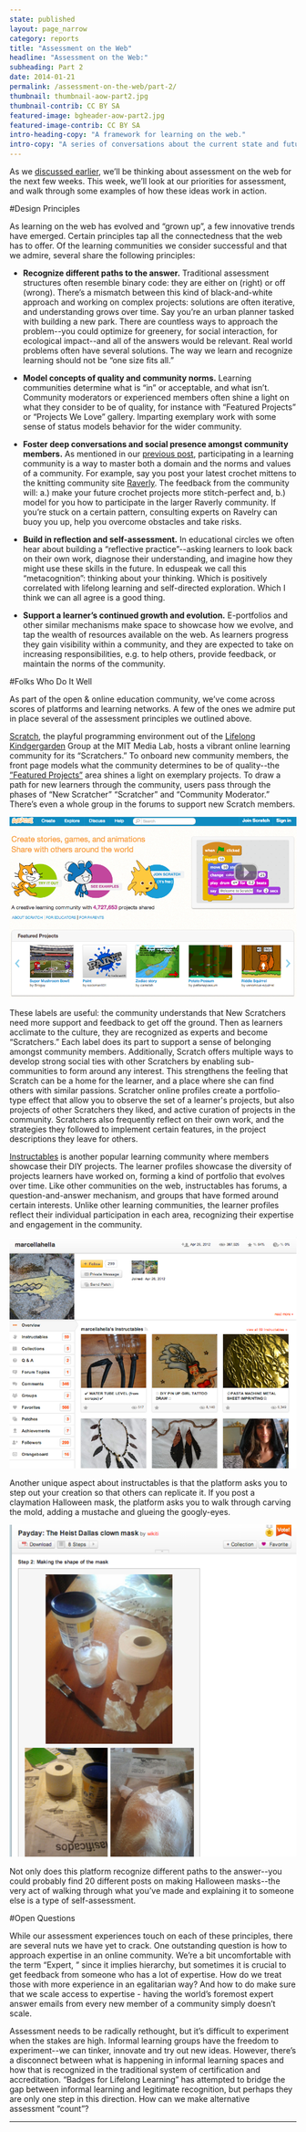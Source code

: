 ```yaml
---
state: published
layout: page_narrow
category: reports
title: "Assessment on the Web" 
headline: "Assessment on the Web:" 
subheading: Part 2
date: 2014-01-21
permalink: /assessment-on-the-web/part-2/
thumbnail: thumbnail-aow-part2.jpg
thumbnail-contrib: CC BY SA
featured-image: bgheader-aow-part2.jpg
featured-image-contrib: CC BY SA
intro-heading-copy: "A framework for learning on the web."
intro-copy: "A series of conversations about the current state and future of learning online. Brought to you by the folks at Peer 2 Peer University."
---
```


As we [discussed earlier](http://reports.p2pu.org/assessment-on-the-web/part-1/), 
we’ll be thinking about assessment on the web for the next few weeks. 
This week, we’ll look at our priorities for assessment, and walk through some examples of how 
these ideas work in action.

#Design Principles

As learning on the web has evolved and “grown up”, a few innovative trends have emerged. Certain 
principles tap all the connectedness that the web has to offer. Of the learning communities we 
consider successful and that we admire, several share the following principles:
	
* **Recognize different paths to the answer.** 
Traditional assessment structures often resemble binary code: they are either on (right) or off 
(wrong). There’s a mismatch between this kind of black-and-white approach and working on complex
 projects: solutions are often iterative, and understanding grows over time. Say you’re an urban
  planner tasked with building a new park. There are countless ways to approach the problem--you
   could optimize for greenery, for social interaction, for ecological impact--and all of the 
   answers would be relevant. Real world problems often have several solutions. The way we learn
    and recognize learning should not be “one size fits all.”
    
* **Model concepts of quality and community norms.**
Learning communities determine what is “in” or acceptable, and what isn’t. Community moderators 
or experienced members often shine a light on what they consider to be of quality, 
for instance with “Featured Projects” or “Projects We Love” gallery. Imparting exemplary work 
with some sense of status models behavior for the wider community.

* **Foster deep conversations and social presence amongst community members.**
As mentioned in our [previous post](http://reports.p2pu.org/assessment-on-the-web/part-1/), participating in a learning community is a way to master both
 a domain and the norms and values of a community. For example, say you post your latest crochet
  mittens to the knitting community site [Raverly](https://www.ravelry.com). The feedback from the
   community will: a.) make your future crochet projects more stitch-perfect and, 
   b.) model for you how to participate in the larger Raverly community. If you’re stuck on a 
   certain pattern, consulting experts on Ravelry can buoy you up, help you overcome obstacles 
   and take risks.
   
* **Build in reflection and self-assessment.**
In educational circles we often hear about building a “reflective practice”--asking learners to 
look back on their own work, diagnose their understanding, and imagine how they might use these 
skills in the future. In eduspeak we call this “metacognition”: thinking about your thinking. 
Which is positively correlated with lifelong learning and self-directed exploration. Which I 
think we can all agree is a good thing.

* **Support a learner’s continued growth and evolution.**
E-portfolios and other similar mechanisms make space to showcase how we evolve, 
and tap the wealth of resources available on the web. As learners progress they gain visibility 
within a community, and they are expected to take on increasing responsibilities, 
e.g. to help others, provide feedback, or maintain the norms of the community.

#Folks Who Do It Well

As part of the open & online education community, we’ve come across scores of platforms and 
learning networks. A few of the ones we admire put in place several of the assessment principles
 we outlined above.
 
[Scratch](http://scratch.mit.edu/), the playful programming environment out of the [Lifelong 
Kindgergarden](http://llk.media.mit.edu/) Group at the MIT Media Lab, 
hosts a vibrant online learning community for its “Scratchers.” To onboard new community members,
 the front page models what the community determines to be of quality--the [”Featured Projects”](http://scratch.mit.edu/) 
 area shines a light on exemplary projects. To draw a path for new learners through the 
 community, users pass through the phases of “New Scratcher” “Scratcher” and “Community 
 Moderator.” There’s even a whole group in the forums to support new Scratch members.
 
![Screengrab Scratch, CC BY SA](/img/content/aow/scratch.png "Scratch screen, CC BY SA")

These labels are useful: the community understands that New Scratchers need more support and 
feedback to get off the ground. Then as learners acclimate to the culture, 
they are recognized as experts and become “Scratchers.” Each label does its part to support a 
sense of belonging amongst community members. Additionally, Scratch offers multiple ways to 
develop strong social ties with other Scratchers by enabling sub-communities to form around any 
interest. This strengthens the feeling that Scratch can be a home for the learner, 
and a place where she can find others with similar passions. Scratcher online profiles create a 
portfolio-type effect that allow you to observe the set of a learner's projects, 
but also projects of other Scratchers they liked, and active curation of projects in the 
community. Scratchers also frequently reflect on their own work, 
and the strategies they followed to implement certain features, in the project descriptions they
 leave for others.
 
[Instructables](http://www.instructables.com/) is another popular learning community where 
members showcase their DIY projects. The learner profiles showcase the diversity of projects 
learners have worked on, forming a kind of portfolio that evolves over time. Like other 
communities on the web, instructables has forums, a question-and-answer mechanism, 
and groups that have formed around certain interests. Unlike other learning communities, 
the learner profiles reflect their individual participation in each area, 
recognizing their expertise and engagement in the community.

![Screengrab Instructables, CC BY SA](/img/content/aow/instructables.png "Instructables screen, CC BY SA")

Another unique aspect about instructables is that the platform asks you to step out your 
creation so that others can replicate it. If you post a claymation Halloween mask, 
the platform asks you to walk through carving the mold, adding a mustache and glueing the 
googly-eyes.

![Screengrab Instructables, CC BY SA](/img/content/aow/instructables_2.png "Instructables screen, CC BY SA")

Not only does this platform recognize different paths to the answer--you could probably find 20 
different posts on making Halloween masks--the very act of walking through what you’ve made and 
explaining it to someone else is a type of self-assessment. 

#Open Questions

While our assessment experiences touch on each of these principles, 
there are several nuts we have yet to crack. One outstanding question is how to approach 
expertise in an online community. We’re a bit uncomfortable with the term “Expert,
” since it implies hierarchy, but sometimes it is crucial to get feedback from someone who has a
 lot of expertise. How do we treat those with more experience in an egalitarian way? And how to 
 do make sure that we scale access to expertise - having the world’s foremost expert answer 
 emails from every new member of a community simply doesn’t scale.
 
Assessment needs to be radically rethought, but it’s difficult to experiment when the stakes are
 high. Informal learning groups have the freedom to experiment--we can tinker, 
 innovate and try out new ideas. However, there’s a disconnect between what is happening in 
 informal learning spaces and how that is recognized in the traditional system of certification 
 and accreditation. “Badges for Lifelong Learning” has attempted to bridge the gap between 
 informal learning and legitimate recognition, but perhaps they are only one step in this 
 direction. How can we make alternative assessment “count”?
 
<hr>
<div class="col-md-12 content">
	<div id="disqus_thread"></div>
	<script type="text/javascript">
		/* * * CONFIGURATION VARIABLES: EDIT BEFORE PASTING INTO YOUR WEBPAGE * * */
		var disqus_shortname = 'assessmentonthewebpart1'; // required: replace example with your forum shortname
		var disqus_url = 'http://reports.p2pu.org/reports/assessment_on_the_web/part_2/index.html';

		/* * * DON'T EDIT BELOW THIS LINE * * */
		(function () {
			var dsq = document.createElement('script');
			dsq.type = 'text/javascript';
			dsq.async = true;
			dsq.src = '//' + disqus_shortname + '.disqus.com/embed.js';
			(document.getElementsByTagName('head')[0] || document.getElementsByTagName('body')[0]).appendChild(dsq);
		})();
	</script>
	<noscript>Please enable JavaScript to view the <a href="http://disqus.com/?ref_noscript">comments powered by
																							 Disqus.</a></noscript>
	<a href="http://disqus.com" class="dsq-brlink">comments powered by <span class="logo-disqus">Disqus</span></a>

</div>
